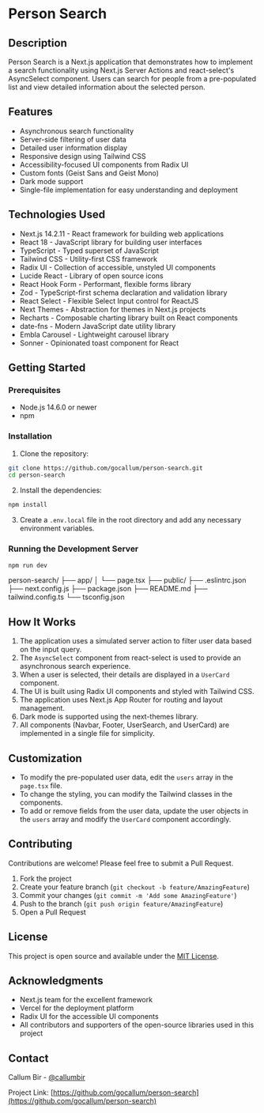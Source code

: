 # Person Search

## Description

Person Search is a Next.js application that demonstrates how to implement a search functionality using Next.js Server Actions and react-select's AsyncSelect component. Users can search for people from a pre-populated list and view detailed information about the selected person.

## Features

- Asynchronous search functionality
- Server-side filtering of user data
- Detailed user information display
- Responsive design using Tailwind CSS
- Accessibility-focused UI components from Radix UI
- Custom fonts (Geist Sans and Geist Mono)
- Dark mode support
- Single-file implementation for easy understanding and deployment

## Technologies Used

- Next.js 14.2.11 - React framework for building web applications
- React 18 - JavaScript library for building user interfaces
- TypeScript - Typed superset of JavaScript
- Tailwind CSS - Utility-first CSS framework
- Radix UI - Collection of accessible, unstyled UI components
- Lucide React - Library of open source icons
- React Hook Form - Performant, flexible forms library
- Zod - TypeScript-first schema declaration and validation library
- React Select - Flexible Select Input control for ReactJS
- Next Themes - Abstraction for themes in Next.js projects
- Recharts - Composable charting library built on React components
- date-fns - Modern JavaScript date utility library
- Embla Carousel - Lightweight carousel library
- Sonner - Opinionated toast component for React

## Getting Started

### Prerequisites

- Node.js 14.6.0 or newer
- npm

### Installation

1. Clone the repository:

```bash
git clone https://github.com/gocallum/person-search.git
cd person-search
```


2. Install the dependencies:

```bash 
npm install

```



3. Create a `.env.local` file in the root directory and add any necessary environment variables.

### Running the Development Server


```bash
npm run dev
```

person-search/
├── app/
│   └── page.tsx
├── public/
├── .eslintrc.json
├── next.config.js
├── package.json
├── README.md
├── tailwind.config.ts
└── tsconfig.json


## How It Works

1. The application uses a simulated server action to filter user data based on the input query.
2. The `AsyncSelect` component from react-select is used to provide an asynchronous search experience.
3. When a user is selected, their details are displayed in a `UserCard` component.
4. The UI is built using Radix UI components and styled with Tailwind CSS.
5. The application uses Next.js App Router for routing and layout management.
6. Dark mode is supported using the next-themes library.
7. All components (Navbar, Footer, UserSearch, and UserCard) are implemented in a single file for simplicity.

## Customization

- To modify the pre-populated user data, edit the `users` array in the `page.tsx` file.
- To change the styling, you can modify the Tailwind classes in the components.
- To add or remove fields from the user data, update the user objects in the `users` array and modify the `UserCard` component accordingly.

## Contributing

Contributions are welcome! Please feel free to submit a Pull Request.

1. Fork the project
2. Create your feature branch (`git checkout -b feature/AmazingFeature`)
3. Commit your changes (`git commit -m 'Add some AmazingFeature'`)
4. Push to the branch (`git push origin feature/AmazingFeature`)
5. Open a Pull Request

## License

This project is open source and available under the [MIT License](LICENSE).

## Acknowledgments

- Next.js team for the excellent framework
- Vercel for the deployment platform
- Radix UI for the accessible UI components
- All contributors and supporters of the open-source libraries used in this project

## Contact

Callum Bir - [@callumbir](https://twitter.com/callumbir) 

Project Link: [https://github.com/gocallum/person-search](https://github.com/gocallum/person-search)